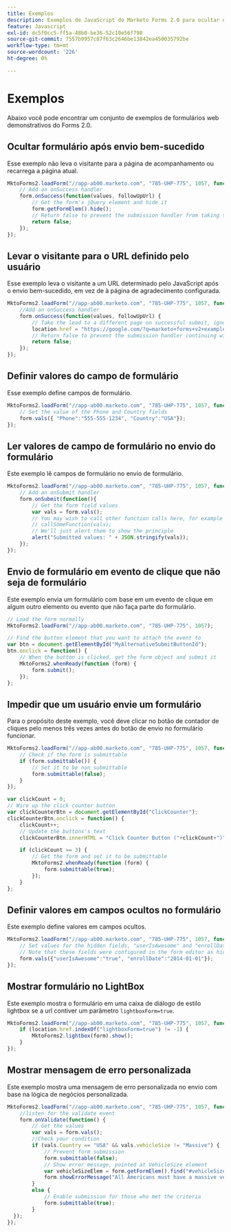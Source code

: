```yaml
---
title: Exemplos
description: Exemplos de JavaScript do Marketo Forms 2.0 para ocultar ou redirecionar em campos de envio, definição e leitura, validação com erros personalizados, lightbox e acionadores externos.
feature: Javascript
exl-id: dc5f0cc5-ff5a-48b0-be36-52c10e56f798
source-git-commit: 7557b9957c87f63c2646be13842ea450035792be
workflow-type: tm+mt
source-wordcount: '226'
ht-degree: 0%

---
```


# Exemplos

Abaixo você pode encontrar um conjunto de exemplos de formulários web demonstrativos do Forms 2.0.

## Ocultar formulário após envio bem-sucedido

Esse exemplo não leva o visitante para a página de acompanhamento ou recarrega a página atual.

```javascript
MktoForms2.loadForm("//app-ab00.marketo.com", "785-UHP-775", 1057, function(form) {
    // Add an onSuccess handler
    form.onSuccess(function(values, followUpUrl) {
        // Get the form's jQuery element and hide it
        form.getFormElem().hide();
        // Return false to prevent the submission handler from taking the lead to the follow up url
        return false;
    });
});
```

## Levar o visitante para o URL definido pelo usuário

Esse exemplo leva o visitante a um URL determinado pelo JavaScript após o envio bem-sucedido, em vez de à página de agradecimento configurada.

```javascript
MktoForms2.loadForm("//app-ab00.marketo.com", "785-UHP-775", 1057, function(form) {
    //Add an onSuccess handler
    form.onSuccess(function(values, followUpUrl) {
        // Take the lead to a different page on successful submit, ignoring the form's configured followUpUrl
        location.href = "https://google.com/?q=marketo+forms+v2+examples";
        // Return false to prevent the submission handler continuing with its own processing
        return false;
    });
});
```

## Definir valores do campo de formulário

Esse exemplo define campos de formulário.

```javascript
MktoForms2.loadForm("//app-ab00.marketo.com", "785-UHP-775", 1057, function(form) {
    // Set the value of the Phone and Country fields
    form.vals({ "Phone":"555-555-1234", "Country":"USA"});
});
```

## Ler valores de campo de formulário no envio do formulário

Este exemplo lê campos de formulário no envio de formulário.

```javascript
MktoForms2.loadForm("//app-ab00.marketo.com", "785-UHP-775", 1057, function(form) {
    // Add an onSubmit handler
    form.onSubmit(function(){
        // Get the form field values
        var vals = form.vals();
        // You may wish to call other function calls here, for example to fire google analytics tracking or the like
        // callSomeFunction(vals);
        // We'll just alert them to show the principle
        alert("Submitted values: " + JSON.stringify(vals));
    });
});
```

## Envio de formulário em evento de clique que não seja de formulário

Este exemplo envia um formulário com base em um evento de clique em algum outro elemento ou evento que não faça parte do formulário.

```javascript
// Load the form normally
MktoForms2.loadForm("//app-ab00.marketo.com", "785-UHP-775", 1057);

// Find the button element that you want to attach the event to
var btn = document.getElementById("MyAlternativeSubmitButtonId");
btn.onclick = function() {
    // When the button is clicked, get the form object and submit it
    MktoForms2.whenReady(function (form) {
        form.submit();
    });
};
```

## Impedir que um usuário envie um formulário

Para o propósito deste exemplo, você deve clicar no botão de contador de cliques pelo menos três vezes antes do botão de envio no formulário funcionar.

```javascript
MktoForms2.loadForm("//app-ab00.marketo.com", "785-UHP-775", 1057, function (form) {
    // Check if the form is submittable
    if (form.submittable()) {
        // Set it to be non submittable
        form.submittable(false);
    }
});

var clickCount = 0;
// Wire up the click counter button
var clickCounterBtn = document.getElementById("ClickCounter");
clickCounterBtn.onclick = function() {
    clickCount++;
    // Update the buttons's text
    clickCounterBtn.innerHTML = "Click Counter Button ("+clickCount+")";

    if (clickCount >= 3) {
        // Get the form and set it to be submittable
        MktoForms2.whenReady(function (form) {
            form.submittable(true);
        });
    }
};
```

## Definir valores em campos ocultos no formulário

Este exemplo define valores em campos ocultos.

```javascript
MktoForms2.loadForm("//app-ab00.marketo.com", "785-UHP-775", 1057, function (form) {
    // Set values for the hidden fields, "userIsAwesome" and "enrollDate"
    // Note that these fields were configured in the form editor as hidden fields already
    form.vals({"userIsAwesome":"true", "enrollDate":"2014-01-01"});
});
```

## Mostrar formulário no LightBox

Este exemplo mostra o formulário em uma caixa de diálogo de estilo lightbox se a url contiver um parâmetro `lightboxForm=true`.

```javascript
MktoForms2.loadForm("//app-ab00.marketo.com", "785-UHP-775", 1057, function (form) {
    if (location.href.indexOf("lightboxForm=true") != -1) {
        MktoForms2.lightbox(form).show();
    }
});
```

## Mostrar mensagem de erro personalizada

Este exemplo mostra uma mensagem de erro personalizada no envio com base na lógica de negócios personalizada.

```javascript
MktoForms2.loadForm("//app-ab00.marketo.com", "785-UHP-775", 1057, function (form) {
    //listen for the validate event
    form.onValidate(function() {
        // Get the values
        var vals = form.vals();
        //Check your condition
        if (vals.Country == "USA" && vals.vehicleSize != "Massive") {
            // Prevent form submission
            form.submittable(false);
            // Show error message, pointed at VehicleSize element
            var vehicleSizeElem = form.getFormElem().find("#vehicleSize");
            form.showErrorMessage("All Americans must have a massive vehicle", vehicleSizeElem);
        }
        else {
            // Enable submission for those who met the criteria
            form.submittable(true);
        }
  });
});
```
